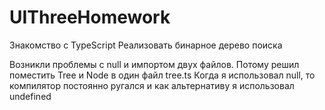 # UIThreeHomework

Знакомство с TypeScript
Реализовать бинарное дерево поиска

Возникли проблемы с null и импортом двух файлов. Потому решил поместить Tree и Node в один файл tree.ts
Когда я использовал null, то компилятор постоянно ругался и как альтернативу я использовал undefined
